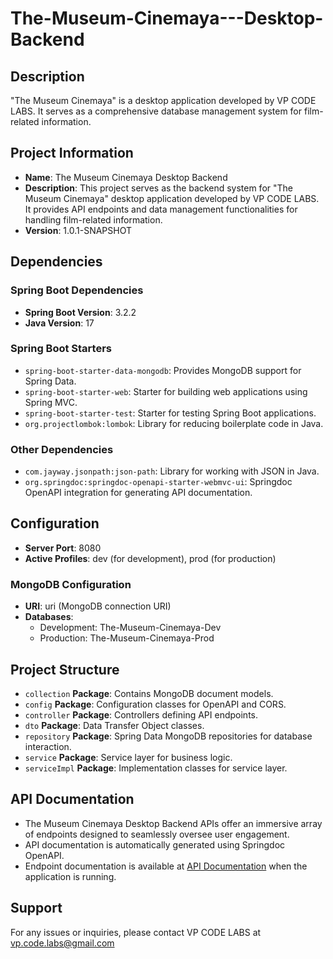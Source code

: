 # The-Museum-Cinemaya---Desktop-Backend

## Description
"The Museum Cinemaya" is a desktop application developed by VP CODE LABS. It serves as a comprehensive database management system for film-related information.

## Project Information
- **Name**: The Museum Cinemaya Desktop Backend
- **Description**: This project serves as the backend system for "The Museum Cinemaya" desktop application developed by VP CODE LABS. It provides API endpoints and data management functionalities for handling film-related information.
- **Version**: 1.0.1-SNAPSHOT

## Dependencies
### Spring Boot Dependencies
- **Spring Boot Version**: 3.2.2
- **Java Version**: 17

### Spring Boot Starters
- `spring-boot-starter-data-mongodb`: Provides MongoDB support for Spring Data.
- `spring-boot-starter-web`: Starter for building web applications using Spring MVC.
- `spring-boot-starter-test`: Starter for testing Spring Boot applications.
- `org.projectlombok:lombok`: Library for reducing boilerplate code in Java.

### Other Dependencies
- `com.jayway.jsonpath:json-path`: Library for working with JSON in Java.
- `org.springdoc:springdoc-openapi-starter-webmvc-ui`: Springdoc OpenAPI integration for generating API documentation.

## Configuration
- **Server Port**: 8080
- **Active Profiles**: dev (for development), prod (for production)

### MongoDB Configuration
- **URI**: uri (MongoDB connection URI)
- **Databases**:
  - Development: The-Museum-Cinemaya-Dev
  - Production: The-Museum-Cinemaya-Prod

## Project Structure
- `collection` **Package**: Contains MongoDB document models.
- `config` **Package**: Configuration classes for OpenAPI and CORS.
- `controller` **Package**: Controllers defining API endpoints.
- `dto` **Package**: Data Transfer Object classes.
- `repository` **Package**: Spring Data MongoDB repositories for database interaction.
- `service` **Package**: Service layer for business logic.
- `serviceImpl` **Package**: Implementation classes for service layer.

## API Documentation
- The Museum Cinemaya Desktop Backend APIs offer an immersive array of endpoints designed to seamlessly oversee user engagement.
- API documentation is automatically generated using Springdoc OpenAPI.
- Endpoint documentation is available at [API Documentation](http://localhost:443/swagger-ui/index.html#/) when the application is running.

## Support
 For any issues or inquiries, please contact VP CODE LABS at vp.code.labs@gmail.com
